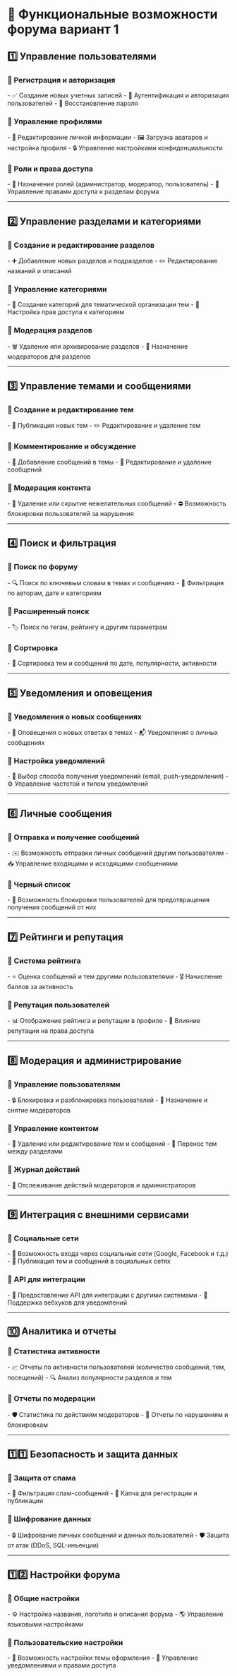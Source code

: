 <h1>📌 Функциональные возможности форума вариант 1</h1>

<h2>1️⃣ Управление пользователями</h2>
<h3>🔹 Регистрация и авторизация</h3>
- ✅ Создание новых учетных записей  
- 🔑 Аутентификация и авторизация пользователей  
- 🔄 Восстановление пароля  

<h3>🔹 Управление профилями</h3>
- 📝 Редактирование личной информации  
- 🖼️ Загрузка аватаров и настройка профиля  
- 🔒 Управление настройками конфиденциальности  

<h3>🔹 Роли и права доступа</h3>
- 👑 Назначение ролей (администратор, модератор, пользователь)  
- 🔧 Управление правами доступа к разделам форума  

---

<h2>2️⃣ Управление разделами и категориями</h2>
<h3>🔹 Создание и редактирование разделов</h3>
- ➕ Добавление новых разделов и подразделов  
- ✏️ Редактирование названий и описаний  

<h3>🔹 Управление категориями</h3>
- 📂 Создание категорий для тематической организации тем  
- 🔑 Настройка прав доступа к категориям  

<h3>🔹 Модерация разделов</h3>
- 🗑️ Удаление или архивирование разделов  
- 👥 Назначение модераторов для разделов  

---

<h2>3️⃣ Управление темами и сообщениями</h2>
<h3>🔹 Создание и редактирование тем</h3>
- 📝 Публикация новых тем  
- ✏️ Редактирование и удаление тем  

<h3>🔹 Комментирование и обсуждение</h3>
- 💬 Добавление сообщений в темы  
- 📝 Редактирование и удаление сообщений  

<h3>🔹 Модерация контента</h3>
- 🚫 Удаление или скрытие нежелательных сообщений  
- ⛔ Возможность блокировки пользователей за нарушения  

---

<h2>4️⃣ Поиск и фильтрация</h2>
<h3>🔹 Поиск по форуму</h3>
- 🔍 Поиск по ключевым словам в темах и сообщениях  
- 🎯 Фильтрация по авторам, дате и категориям  

<h3>🔹 Расширенный поиск</h3>
- 🏷️ Поиск по тегам, рейтингу и другим параметрам  

<h3>🔹 Сортировка</h3>
- 🔄 Сортировка тем и сообщений по дате, популярности, активности  

---

<h2>5️⃣ Уведомления и оповещения</h2>
<h3>🔹 Уведомления о новых сообщениях</h3>
- 📩 Оповещения о новых ответах в темах  
- 📬 Уведомления о личных сообщениях  

<h3>🔹 Настройка уведомлений</h3>
- 📲 Выбор способа получения уведомлений (email, push-уведомления)  
- ⚙️ Управление частотой и типом уведомлений  

---

<h2>6️⃣ Личные сообщения</h2>
<h3>🔹 Отправка и получение сообщений</h3>
- ✉️ Возможность отправки личных сообщений другим пользователям  
- 📥 Управление входящими и исходящими сообщениями  

<h3>🔹 Черный список</h3>
- 🚫 Возможность блокировки пользователей для предотвращения получения сообщений от них  

---

<h2>7️⃣ Рейтинги и репутация</h2>
<h3>🔹 Система рейтинга</h3>
- ⭐ Оценка сообщений и тем другими пользователями  
- 🎖️ Начисление баллов за активность  

<h3>🔹 Репутация пользователей</h3>
- 📊 Отображение рейтинга и репутации в профиле  
- 🔐 Влияние репутации на права доступа  

---

<h2>8️⃣ Модерация и администрирование</h2>
<h3>🔹 Управление пользователями</h3>
- 🔒 Блокировка и разблокировка пользователей  
- 👥 Назначение и снятие модераторов  

<h3>🔹 Управление контентом</h3>
- 📝 Удаление или редактирование тем и сообщений  
- 🔄 Перенос тем между разделами  

<h3>🔹 Журнал действий</h3>
- 📜 Отслеживание действий модераторов и администраторов  

---

<h2>9️⃣ Интеграция с внешними сервисами</h2>
<h3>🔹 Социальные сети</h3>
- 🔗 Возможность входа через социальные сети (Google, Facebook и т.д.)  
- 📣 Публикация тем и сообщений в социальных сетях  

<h3>🔹 API для интеграции</h3>
- 🔌 Предоставление API для интеграции с другими системами  
- 📡 Поддержка вебхуков для уведомлений  

---

<h2>🔟 Аналитика и отчеты</h2>
<h3>🔹 Статистика активности</h3>
- 📈 Отчеты по активности пользователей (количество сообщений, тем, посещений)  
- 🔍 Анализ популярности разделов и тем  

<h3>🔹 Отчеты по модерации</h3>
- 🛡️ Статистика по действиям модераторов  
- 🚨 Отчеты по нарушениям и блокировкам  

---

<h2>1️⃣1️⃣ Безопасность и защита данных</h2>
<h3>🔹 Защита от спама</h3>
- 🚧 Фильтрация спам-сообщений  
- 🔑 Капча для регистрации и публикации  

<h3>🔹 Шифрование данных</h3>
- 🔒 Шифрование личных сообщений и данных пользователей  
- 🛡️ Защита от атак (DDoS, SQL-инъекции)  

---

<h2>1️⃣2️⃣ Настройки форума</h2>
<h3>🔹 Общие настройки</h3>
- ⚙️ Настройка названия, логотипа и описания форума  
- 🌎 Управление языковыми настройками  

<h3>🔹 Пользовательские настройки</h3>
- 🎨 Возможность настройки темы оформления  
- 🔔 Управление уведомлениями и правами доступа  
